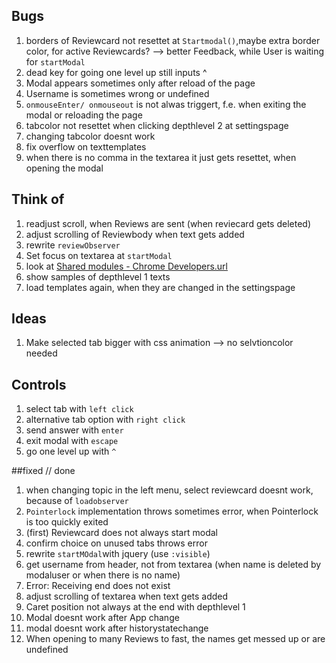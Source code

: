 ## Bugs

1. borders of Reviewcard not resettet at `Startmodal()`,maybe extra border color, for active Reviewcards? --> better Feedback, while User is waiting for `startModal`
2. dead key for going one level up still inputs ^
3. Modal appears sometimes only after reload of the page
4. Username is sometimes wrong or undefined
5. `onmouseEnter/ onmouseout` is not alwas triggert, f.e. when exiting the modal or reloading the page
6. tabcolor not resettet when clicking depthlevel 2 at settingspage
7. changing tabcolor doesnt work
8. fix overflow on texttemplates
9. when there is no comma in the textarea it just gets resettet, when opening the modal




## Think of
1. readjust scroll, when Reviews are sent (when reviecard gets deleted)
2. adjust scrolling of Reviewbody when text gets added
3. rewrite `reviewObserver`
4. Set focus on textarea at `startModal`
5. look at [Shared modules - Chrome Developers.url](..%2F..%2FAppData%2FLocal%2FTemp%2FShared%20modules%20-%20Chrome%20Developers.url)
6. show samples of depthlevel 1 texts
7. load templates again, when they are changed in the settingspage

## Ideas
1. Make selected tab bigger with css animation --> no selvtioncolor needed


## Controls
1. select tab with `left click`
2. alternative tab option with `right click`
3. send answer with `enter`
4. exit modal with `escape`
5. go one level up with `^`


##fixed // done
1. when changing topic in the left menu, select reviewcard doesnt work, because of `loadobserver`
2. `Pointerlock` implementation throws sometimes error, when Pointerlock is too quickly exited
3. (first) Reviewcard does not always start modal
4. confirm choice on unused tabs throws error
5. rewrite `startMOdal`with jquery (use `:visible`)
6. get username from header, not from textarea (when name is deleted by modaluser or when there is no name)
7. Error: Receiving end does not exist
8. adjust scrolling of textarea when text gets added
9. Caret position not always at the end with depthlevel 1
10. Modal doesnt work after App change
11. modal doesnt work after historystatechange
12. When opening to many Reviews to fast, the names get messed up or are undefined
